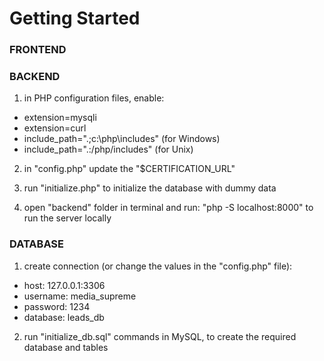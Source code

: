 # Getting Started

### FRONTEND

### BACKEND

1. in PHP configuration files, enable:

- extension=mysqli
- extension=curl
- include_path=".;c:\php\includes" (for Windows)
- include_path=".:/php/includes" (for Unix)

2. in "config.php" update the "$CERTIFICATION_URL"

3. run "initialize.php" to initialize the database with dummy data

4. open "backend" folder in terminal and run: "php -S localhost:8000" to run the server locally

### DATABASE

1. create connection (or change the values in the "config.php" file):

- host: 127.0.0.1:3306
- username: media_supreme
- password: 1234
- database: leads_db

2. run "initialize_db.sql" commands in MySQL, to create the required database and tables
